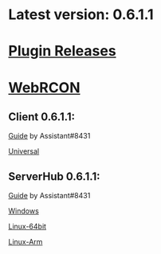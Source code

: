 # Latest version: 0.6.1.1
# [Plugin Releases](https://github.com/andruzzzhka/BeatSaberMultiplayer/releases/)
# [WebRCON](https://andruzzzhka.github.io/BeatSaberMultiplayer/)
## Client 0.6.1.1:
[Guide](https://bs.assistant.moe/Multiplayer/#Install) by Assistant#8431

[Universal](https://github.com/andruzzzhka/BeatSaberMultiplayer/releases/download/0.6.1.1/BeatSaberMultiplayer.zip)



## ServerHub 0.6.1.1:
[Guide](https://bs.assistant.moe/Multiplayer/#Hub) by Assistant#8431

[Windows](https://github.com/andruzzzhka/BeatSaberMultiplayer/releases/download/0.6.1.1/ServerHub_win-64.zip)

[Linux-64bit](https://github.com/andruzzzhka/BeatSaberMultiplayer/releases/download/0.6.1.1/ServerHub_linux-64.zip)

[Linux-Arm](https://github.com/andruzzzhka/BeatSaberMultiplayer/releases/download/0.6.1.1/ServerHub_linux-arm.zip)

